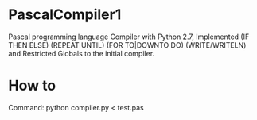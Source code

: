 # PascalCompiler1
Pascal programming language Compiler with Python 2.7, Implemented (IF THEN ELSE) (REPEAT UNTIL) (FOR TO|DOWNTO DO) (WRITE/WRITELN) and Restricted Globals to the initial compiler. 
# How to
Command: python compiler.py < test.pas
